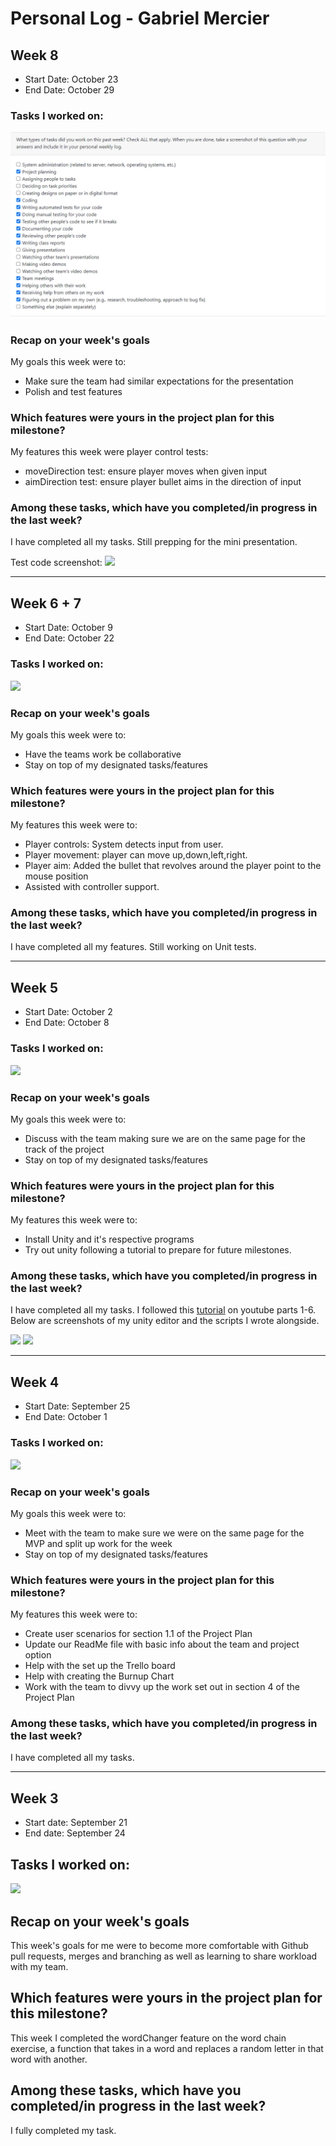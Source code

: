 # Personal Log - Gabriel Mercier
## Week 8
- Start Date: October 23
- End Date: October 29

### Tasks I worked on:
![](screenshots/tasks_gabriel_week8.PNG)
  
### Recap on your week's goals
My goals this week were to: 
* Make sure the team had similar expectations for the presentation
* Polish and test features 

### Which features were yours in the project plan for this milestone?
My features this week were player control tests:
* moveDirection test: ensure player moves when given input
* aimDirection test: ensure player bullet aims in the direction of input
### Among these tasks, which have you completed/in progress in the last week?
I have completed all my tasks. Still prepping for the mini presentation.

Test code screenshot:
![](Test_screenshots/Milestone1/test_playerController.png)

***
## Week 6 + 7
- Start Date: October 9
- End Date: October 22

### Tasks I worked on:
![](screenshots/tasks_gabriel_week67.PNG)
  
### Recap on your week's goals
My goals this week were to: 
* Have the teams work be collaborative
* Stay on top of my designated tasks/features

### Which features were yours in the project plan for this milestone?
My features this week were to:
* Player controls: System detects input from user.
* Player movement: player can move up,down,left,right.
* Player aim: Added the bullet that revolves around the player point to the mouse position
* Assisted with controller support.
### Among these tasks, which have you completed/in progress in the last week?
I have completed all my features. Still working on Unit tests. 

***
## Week 5
- Start Date: October 2
- End Date: October 8

### Tasks I worked on:
![](screenshots/tasks_gabriel_week5.PNG)
  
### Recap on your week's goals
My goals this week were to: 
* Discuss with the team making sure we are on the same page for the track of the project
* Stay on top of my designated tasks/features

### Which features were yours in the project plan for this milestone?
My features this week were to:
* Install Unity and it's respective programs
* Try out unity following a tutorial to prepare for future milestones.
### Among these tasks, which have you completed/in progress in the last week?
I have completed all my tasks. I followed this [tutorial](https://youtu.be/Ii-scMenaOQ?si=fdblajOZv-Tpky3p) on youtube parts 1-6. Below are screenshots of my unity editor and the scripts I wrote alongside.

![](screenshots/gabrielM_wk5_unity_tutorial.PNG)
![](screenshots/gabrielM_wk5_unityscript.png)

***

## Week 4
- Start Date: September 25
- End Date: October 1

### Tasks I worked on:
![](screenshots/tasks_gabriel_week4.PNG)
  
### Recap on your week's goals
My goals this week were to: 
* Meet with the team to make sure we were on the same page for the MVP and split up work for the week
* Stay on top of my designated tasks/features

### Which features were yours in the project plan for this milestone?
My features this week were to:
* Create user scenarios for section 1.1 of the Project Plan
* Update our ReadMe file with basic info about the team and project option
* Help with the set up the Trello board
* Help with creating the Burnup Chart
* Work with the team to divvy up the work set out in section 4 of the Project Plan
### Among these tasks, which have you completed/in progress in the last week?
I have completed all my tasks.

***

## Week 3
- Start date: September 21
- End date: September 24

## Tasks I worked on:
![](screenshots/tasks_gabriel_week3.PNG)
  
## Recap on your week's goals
This week's goals for me were to become more comfortable with Github pull requests, merges and branching as well as learning to share workload with my team.

## Which features were yours in the project plan for this milestone?
This week I completed the wordChanger feature on the word chain exercise, a function that takes in a word and replaces a random letter in that word with another.

## Among these tasks, which have you completed/in progress in the last week?
I fully completed my task. 
